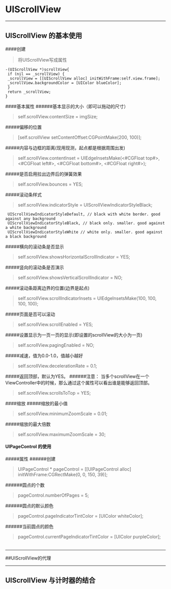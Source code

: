 # UIScrollView 

---
## UIScrollView 的基本使用
####创建
>将UIScrollView写成属性
```
-(UIScrollView *)scrollView{
 if (nil == _scrollView) {
 _scrollView = [[UIScrollView alloc] initWithFrame:self.view.frame];
 _scrollView.backgroundColor = [UIColor blueColor];
 }
 return _scrollView;
}
```

####基本属性
######基本显示的大小（即可以拖动的尺寸）
> self.scrollView.contentSize = imgSize; 

#####偏移的位置
> [self.scrollView setContentOffset:CGPointMake(200, 100)]; 

#####内容与边框的距离(现用现测，起点都是根据周围出发)
> self.scrollView.contentInset = UIEdgeInsetsMake(<#CGFloat top#>, <#CGFloat left#>, <#CGFloat bottom#>, <#CGFloat right#>); 

#####是否启用拉出边界后的弹簧效果
> self.scrollView.bounces = YES; 

#####滚动条样式
> self.scrollView.indicatorStyle = UIScrollViewIndicatorStyleBlack; 
```
 UIScrollViewIndicatorStyleDefault, // black with white border. good against any background
 UIScrollViewIndicatorStyleBlack, // black only. smaller. good against a white background
 UIScrollViewIndicatorStyleWhite // white only. smaller. good against a black background 
```

#####横向的滚动条是否显示
> self.scrollView.showsHorizontalScrollIndicator = YES; 

#####竖向的滚动条是否演示
> self.scrollView.showsVerticalScrollIndicator = NO; 

#####滚动条距离边界的位置(边界是起点)
> self.scrollView.scrollIndicatorInsets = UIEdgeInsetsMake(100, 100, 100, 100); 

#####页面是否可以滚动
> self.scrollView.scrollEnabled = YES; 

#####设置显示为一页一页的显示(即设置的scrollView的大小为一页)
> self.scrollView.pagingEnabled = NO; 

#####减速，值为0.0-1.0，值越小越好
> self.scrollView.decelerationRate = 0.1; 

#####返回顶部，默认为YES。
######注意：
    当多个scrollView在一个ViewController中的时候，那么通过这个属性可以看出谁是能够返回顶部。

> self.scrollView.scrollsToTop = YES; 

####缩放
#####缩放的最小值
>self.scrollView.minimumZoomScale = 0.01;

#####缩放的最大倍数
>self.scrollView.maximumZoomScale = 30;

#### UIPageControl 的使用
#####属性
######创建
> UIPageControl * pageControl = [[UIPageControl alloc] initWithFrame:CGRectMake(0, 0, 150, 39)]; 

######圆点的个数
> pageControl.numberOfPages = 5; 

######圆点的默认颜色
> pageControl.pageIndicatorTintColor = [UIColor whiteColor]; 

######当前圆点的颜色
> pageControl.currentPageIndicatorTintColor = [UIColor purpleColor]; 

######

---

##UIScrollView的代理


---

## UIScrollView 与计时器的结合